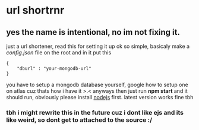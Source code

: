 # url shortrnr

## yes the name is intentional, no im not fixing it.

just a url shortener, read this for setting it up
ok so simple, basicaly make a _config.json_ file on the root and in it put this

```
{
    "dburl" : "your-mongodb-url"
}
```

you have to setup a mongodb database yourself, google how to setup one on atlas cuz thats how i have it >.<
anyways then just run **npm start** and it should run, obviously please install [nodejs](https://nodejs.org) first.
latest version works fine tbh

### tbh i might rewrite this in the future cuz i dont like ejs and its like weird, so dont get to attached to the source :/

